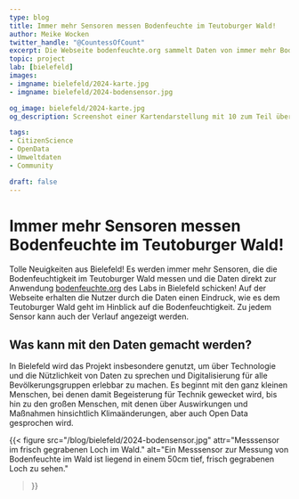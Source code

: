 ```yaml
---
type: blog
title: Immer mehr Sensoren messen Bodenfeuchte im Teutoburger Wald!
author: Meike Wocken
twitter_handle: "@CountessOfCount"
excerpt: Die Webseite bodenfeuchte.org sammelt Daten von immer mehr Bodenfeuchtigkeitssensoren im Teutoburger Wald und ermöglicht es, den Verlauf der Bodenfeuchtigkeit für jeden Sensor einzusehen. Das Projekt dient nicht nur der Überwachung des Waldzustands, sondern hat auch das Ziel, Technologie und die Bedeutung von Daten für alle Bevölkerungsgruppen erlebbar zu machen.
topic: project
lab: [bielefeld]
images:
- imgname: bielefeld/2024-karte.jpg
- imgname: bielefeld/2024-bodensensor.jpg

og_image: bielefeld/2024-karte.jpg
og_description: Screenshot einer Kartendarstellung mit 10 zum Teil überlappenden Markierungen von Messpunkten. Die Messpunkte sind mit Icons in Baumform versehen.

tags:
- CitizenScience
- OpenData
- Umweltdaten
- Community

draft: false
---
```


# Immer mehr Sensoren messen Bodenfeuchte im Teutoburger Wald!

Tolle Neuigkeiten aus Bielefeld! Es werden immer mehr Sensoren, die die Bodenfeuchtigkeit im Teutoburger Wald messen und die Daten direkt zur Anwendung [bodenfeuchte.org](https://bodenfeuchte.org) des Labs in Bielefeld schicken! Auf der Webseite erhalten die Nutzer durch die Daten einen Eindruck, wie es dem Teutoburger Wald geht im Hinblick auf die Bodenfeuchtigkeit. Zu jedem Sensor kann auch der Verlauf angezeigt werden. 

## Was kann mit den Daten gemacht werden?

In Bielefeld wird das Projekt insbesondere genutzt, um über Technologie und die Nützlichkeit von Daten zu sprechen und Digitalisierung für alle Bevölkerungsgruppen erlebbar zu machen. Es beginnt mit den ganz kleinen Menschen, bei denen damit Begeisterung für Technik gewecket wird, bis hin zu den großen Menschen, mit denen über Auswirkungen und Maßnahmen hinsichtlich Klimaänderungen, aber auch Open Data gesprochen wird. 

{{< figure
src="/blog/bielefeld/2024-bodensensor.jpg"
attr="Messsensor im frisch gegrabenen Loch im Wald."
alt="Ein Messsensor zur Messung von Bodenfeuchte im Wald ist liegend in einem 50cm tief, frisch gegrabenen Loch zu sehen."
>}}
